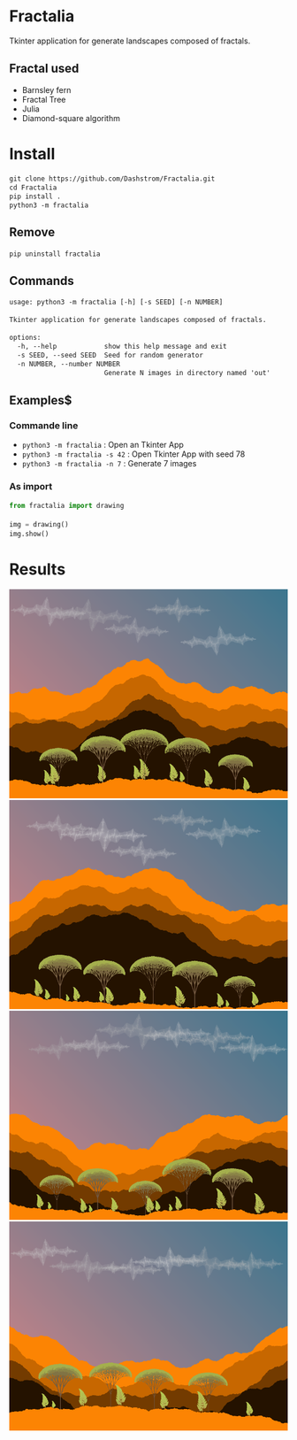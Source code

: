 # Fractalia
Tkinter application for generate landscapes composed of fractals.


## Fractal used
- Barnsley fern
- Fractal Tree
- Julia
- Diamond-square algorithm

# Install
```
git clone https://github.com/Dashstrom/Fractalia.git
cd Fractalia
pip install .
python3 -m fractalia
```
## Remove
```
pip uninstall fractalia
```

## Commands

```
usage: python3 -m fractalia [-h] [-s SEED] [-n NUMBER]

Tkinter application for generate landscapes composed of fractals.

options:
  -h, --help            show this help message and exit
  -s SEED, --seed SEED  Seed for random generator
  -n NUMBER, --number NUMBER
                        Generate N images in directory named 'out'
```

## Examples$
### Commande line
- `python3 -m fractalia` : Open an Tkinter App
- `python3 -m fractalia -s 42` : Open Tkinter App with seed 78
- `python3 -m fractalia -n 7` : Generate 7 images

### As import
```python
from fractalia import drawing

img = drawing()
img.show()
```
# Results

![Landscape of seed 461170130558899640](https://raw.githubusercontent.com/Dashstrom/Fractalia/main/docs/exemples/461170130558899640.png "461170130558899640")
![Landscape of seed 2350265372157330445](https://raw.githubusercontent.com/Dashstrom/Fractalia/main/docs/exemples/2350265372157330445.png "2350265372157330445")
![Landscape of seed 4402446516260078720](https://raw.githubusercontent.com/Dashstrom/Fractalia/main/docs/exemples/4402446516260078720.png "4402446516260078720")
![Landscape of seed 6123730475364912831](https://raw.githubusercontent.com/Dashstrom/Fractalia/main/docs/exemples/6123730475364912831.png "6123730475364912831")